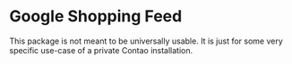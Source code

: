 # Google Shopping Feed

This package is not meant to be universally usable. It is just for some very specific use-case of a private Contao installation.
